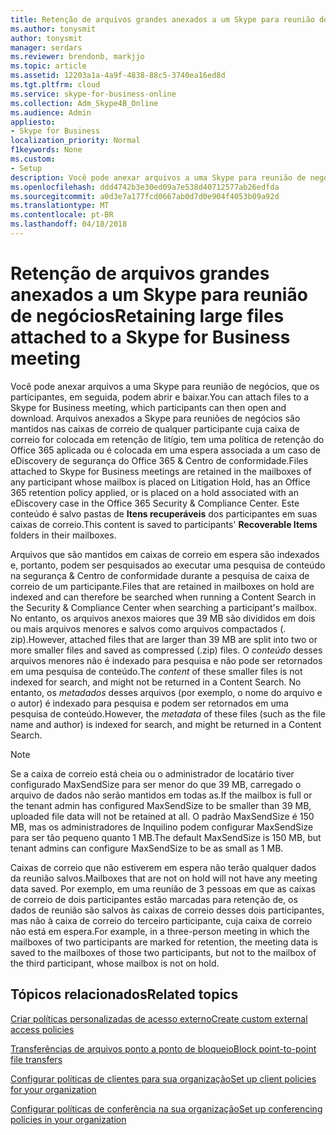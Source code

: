 ```yaml
---
title: Retenção de arquivos grandes anexados a um Skype para reunião de negócios
ms.author: tonysmit
author: tonysmit
manager: serdars
ms.reviewer: brendonb, markjjo
ms.topic: article
ms.assetid: 12203a1a-4a9f-4838-88c5-3740ea16ed8d
ms.tgt.pltfrm: cloud
ms.service: skype-for-business-online
ms.collection: Adm_Skype4B_Online
ms.audience: Admin
appliesto:
- Skype for Business
localization_priority: Normal
f1keywords: None
ms.custom:
- Setup
description: Você pode anexar arquivos a uma Skype para reunião de negócios, que os participantes, em seguida, podem abrir e baixar. Arquivos anexados a Skype para reuniões de negócios são mantidos nas caixas de correio de qualquer participante cuja caixa de correio for colocada em retenção de litígio, tem uma política de retenção do Office 365 aplicada ou é colocada em uma espera associada a um caso de eDiscovery de segurança do Office 365 &amp; Centro de conformidade. Este conteúdo é salvo pastas de itens recuperáveis dos participantes em suas caixas de correio.
ms.openlocfilehash: ddd4742b3e30ed09a7e538d40712577ab26edfda
ms.sourcegitcommit: a0d3e7a177fcd0667ab0d7d0e904f4053b09a92d
ms.translationtype: MT
ms.contentlocale: pt-BR
ms.lasthandoff: 04/18/2018
---
```

# <a name="retaining-large-files-attached-to-a-skype-for-business-meeting"></a><span data-ttu-id="72bdd-105">Retenção de arquivos grandes anexados a um Skype para reunião de negócios</span><span class="sxs-lookup"><span data-stu-id="72bdd-105">Retaining large files attached to a Skype for Business meeting</span></span>

<span data-ttu-id="72bdd-106">Você pode anexar arquivos a uma Skype para reunião de negócios, que os participantes, em seguida, podem abrir e baixar.</span><span class="sxs-lookup"><span data-stu-id="72bdd-106">You can attach files to a Skype for Business meeting, which participants can then open and download.</span></span> <span data-ttu-id="72bdd-107">Arquivos anexados a Skype para reuniões de negócios são mantidos nas caixas de correio de qualquer participante cuja caixa de correio for colocada em retenção de litígio, tem uma política de retenção do Office 365 aplicada ou é colocada em uma espera associada a um caso de eDiscovery de segurança do Office 365 &amp; Centro de conformidade.</span><span class="sxs-lookup"><span data-stu-id="72bdd-107">Files attached to Skype for Business meetings are retained in the mailboxes of any participant whose mailbox is placed on Litigation Hold, has an Office 365 retention policy applied, or is placed on a hold associated with an eDiscovery case in the Office 365 Security &amp; Compliance Center.</span></span> <span data-ttu-id="72bdd-108">Este conteúdo é salvo pastas de **Itens recuperáveis** dos participantes em suas caixas de correio.</span><span class="sxs-lookup"><span data-stu-id="72bdd-108">This content is saved to participants' **Recoverable Items** folders in their mailboxes.</span></span>
  
<span data-ttu-id="72bdd-109">Arquivos que são mantidos em caixas de correio em espera são indexados e, portanto, podem ser pesquisados ao executar uma pesquisa de conteúdo na segurança &amp; Centro de conformidade durante a pesquisa de caixa de correio de um participante.</span><span class="sxs-lookup"><span data-stu-id="72bdd-109">Files that are retained in mailboxes on hold are indexed and can therefore be searched when running a Content Search in the Security &amp; Compliance Center when searching a participant's mailbox.</span></span> <span data-ttu-id="72bdd-110">No entanto, os arquivos anexos maiores que 39 MB são divididos em dois ou mais arquivos menores e salvos como arquivos compactados (. zip).</span><span class="sxs-lookup"><span data-stu-id="72bdd-110">However, attached files that are larger than 39 MB are split into two or more smaller files and saved as compressed (.zip) files.</span></span> <span data-ttu-id="72bdd-111">O *conteúdo* desses arquivos menores não é indexado para pesquisa e não pode ser retornados em uma pesquisa de conteúdo.</span><span class="sxs-lookup"><span data-stu-id="72bdd-111">The  *content*  of these smaller files is not indexed for search, and might not be returned in a Content Search.</span></span> <span data-ttu-id="72bdd-112">No entanto, os *metadados* desses arquivos (por exemplo, o nome do arquivo e o autor) é indexado para pesquisa e podem ser retornados em uma pesquisa de conteúdo.</span><span class="sxs-lookup"><span data-stu-id="72bdd-112">However, the *metadata*  of these files (such as the file name and author) is indexed for search, and might be returned in a Content Search.</span></span>
  
> [!NOTE]
> <span data-ttu-id="72bdd-113">Se a caixa de correio está cheia ou o administrador de locatário tiver configurado MaxSendSize para ser menor do que 39 MB, carregado o arquivo de dados não serão mantidos em todas as.</span><span class="sxs-lookup"><span data-stu-id="72bdd-113">If the mailbox is full or the tenant admin has configured MaxSendSize to be smaller than 39 MB, uploaded file data will not be retained at all.</span></span> <span data-ttu-id="72bdd-114">O padrão MaxSendSize é 150 MB, mas os administradores de Inquilino podem configurar MaxSendSize para ser tão pequeno quanto 1 MB.</span><span class="sxs-lookup"><span data-stu-id="72bdd-114">The default MaxSendSize is 150 MB, but tenant admins can configure MaxSendSize to be as small as 1 MB.</span></span> 
  
<span data-ttu-id="72bdd-115">Caixas de correio que não estiverem em espera não terão qualquer dados da reunião salvos.</span><span class="sxs-lookup"><span data-stu-id="72bdd-115">Mailboxes that are not on hold will not have any meeting data saved.</span></span> <span data-ttu-id="72bdd-116">Por exemplo, em uma reunião de 3 pessoas em que as caixas de correio de dois participantes estão marcadas para retenção de, os dados de reunião são salvos às caixas de correio desses dois participantes, mas não à caixa de correio do terceiro participante, cuja caixa de correio não está em espera.</span><span class="sxs-lookup"><span data-stu-id="72bdd-116">For example, in a three-person meeting in which the mailboxes of two participants are marked for retention, the meeting data is saved to the mailboxes of those two participants, but not to the mailbox of the third participant, whose mailbox is not on hold.</span></span>
  
## <a name="related-topics"></a><span data-ttu-id="72bdd-117">Tópicos relacionados</span><span class="sxs-lookup"><span data-stu-id="72bdd-117">Related topics</span></span>
[<span data-ttu-id="72bdd-118">Criar políticas personalizadas de acesso externo</span><span class="sxs-lookup"><span data-stu-id="72bdd-118">Create custom external access policies</span></span>](create-custom-external-access-policies.md)

[<span data-ttu-id="72bdd-119">Transferências de arquivos ponto a ponto de bloqueio</span><span class="sxs-lookup"><span data-stu-id="72bdd-119">Block point-to-point file transfers</span></span>](block-point-to-point-file-transfers.md)

[<span data-ttu-id="72bdd-120">Configurar políticas de clientes para sua organização</span><span class="sxs-lookup"><span data-stu-id="72bdd-120">Set up client policies for your organization</span></span>](set-up-client-policies-for-your-organization.md)

[<span data-ttu-id="72bdd-121">Configurar políticas de conferência na sua organização</span><span class="sxs-lookup"><span data-stu-id="72bdd-121">Set up conferencing policies in your organization</span></span>](set-up-conferencing-policies-for-your-organization.md)
  
  
 